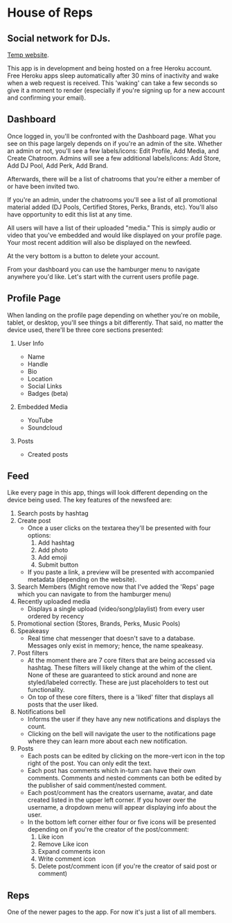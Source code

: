 # House of Reps
## Social network for DJs. 

[Temp website](https://fathomless-escarpment-28544.herokuapp.com). 

This app is in development and being hosted on a free Heroku account. Free Heroku apps sleep automatically after 30 mins of inactivity and wake when a web request is received. This 'waking' can take a few seconds so give it a moment to render (especially if you're signing up for a new account and confirming your email).

## Dashboard

Once logged in, you'll be confronted with the Dashboard page. What you see on this page largely depends on if you're an admin of the site. Whether an admin or not, you'll see a few labels/icons: Edit Profile, Add Media, and Create Chatroom. Admins will see a few additional labels/icons: Add Store, Add DJ Pool, Add Perk, Add Brand.

Afterwards, there will be a list of chatrooms that you're either a member of or have been invited two.

If you're an admin, under the chatrooms you'll see a list of all promotional material added (DJ Pools, Certified Stores, Perks, Brands, etc). You'll also have opportunity to edit this list at any time.

All users will have a list of their uploaded "media." This is simply audio or video that you've embedded and would like displayed on your profile page. Your most recent addition will also be displayed on the newfeed.

At the very bottom is a button to delete your account. 

From your dashboard you can use the hamburger menu to navigate anywhere you'd like. Let's start with the current users profile page.

## Profile Page

When landing on the profile page depending on whether you're on mobile, tablet, or desktop, you'll see things a bit differently. That said, no matter the device used, there'll be three core sections presented: 

1. User Info
    * Name
    * Handle
    * Bio
    * Location
    * Social Links
    * Badges (beta)

1. Embedded Media
    * YouTube
    * Soundcloud

1. Posts
    * Created posts

## Feed

Like every page in this app, things will look different depending on the device being used. The key features of the newsfeed are: 

1. Search posts by hashtag
1. Create post
    * Once a user clicks on the textarea they'll be presented with four options:
        1. Add hashtag
        1. Add photo
        1. Add emoji
        1. Submit button
    * If you paste a link, a preview will be presented with accompanied metadata (depending on the website).
1. Search Members (Might remove now that I've added the 'Reps' page which you can navigate to from the hamburger menu)
1. Recently uploaded media
    * Displays a single upload (video/song/playlist) from every user ordered by recency
1. Promotional section (Stores, Brands, Perks, Music Pools)
1. Speakeasy
    * Real time chat messenger that doesn't save to a database. Messages only exist in memory; hence, the name speakeasy.
1. Post filters
    * At the moment there are 7 core filters that are being accessed via hashtag. These filters will likely change at the whim of the client. None of these are guaranteed to stick around and none are styled/labeled correctly. These are just placeholders to test out functionality.
    * On top of these core filters, there is a 'liked' filter that displays all posts that the user liked.
1. Notifications bell 
    * Informs the user if they have any new notifications and displays the count.
    * Clicking on the bell will navigate the user to the notifications page where they can learn more about each new notification.
1. Posts
    * Each posts can be edited by clicking on the more-vert icon in the top right of the post. You can only edit the text.
    * Each post has comments which in-turn can have their own comments. Comments and nested comments can both be edited by the publisher of said comment/nested comment.
    * Each post/comment has the creators username, avatar, and date created listed in the upper left corner. If you hover over the username, a dropdown menu will appear displaying info about the user.
    * In the bottom left corner either four or five icons will be presented depending on if you're the creator of the post/comment:
        1. Like icon
        1. Remove Like icon
        1. Expand comments icon
        1. Write comment icon
        1. Delete post/comment icon (if you're the creator of said post or comment)

## Reps

One of the newer pages to the app. For now it's just a list of all members. 